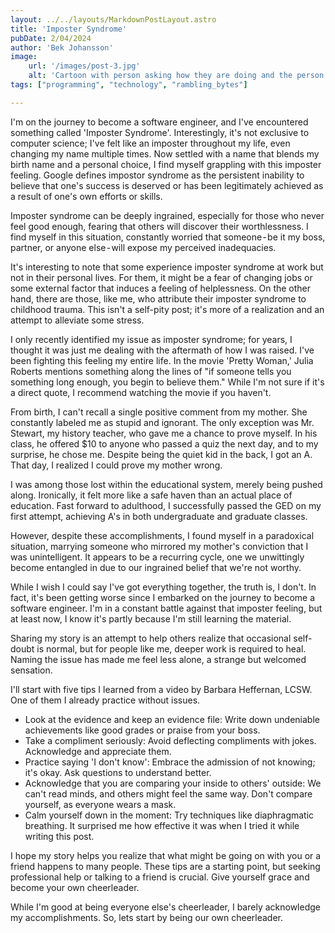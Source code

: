 ```yaml
---
layout: ../../layouts/MarkdownPostLayout.astro
title: 'Imposter Syndrome'
pubDate: 2/04/2024
author: 'Bek Johansson'
image:
    url: '/images/post-3.jpg'
    alt: 'Cartoon with person asking how they are doing and the person responds I am fine but they have bubbles of self-doubting comments'
tags: ["programming", "technology", "rambling_bytes"]

---
```

<div class='prose'>
<p>
    I'm on the journey to become a software engineer, and I've encountered something called 'Imposter Syndrome'. Interestingly, it's not exclusive to computer science; I've felt like an imposter throughout my life, even changing my name multiple times. Now settled with a name that blends my birth name and a personal choice, I find myself grappling with this imposter feeling. Google defines impostor syndrome as the persistent inability to believe that one's success is deserved or has been legitimately achieved as a result of one's own efforts or skills.
</p>
<p>
    Imposter syndrome can be deeply ingrained, especially for those who never feel good enough, fearing that others will discover their worthlessness. I find myself in this situation, constantly worried that someone - be it my boss, partner, or anyone else - will expose my perceived inadequacies.
</p>
<p>
    It's interesting to note that some experience imposter syndrome at work but not in their personal lives. For them, it might be a fear of changing jobs or some external factor that induces a feeling of helplessness. On the other hand, there are those, like me, who attribute their imposter syndrome to childhood trauma. This isn't a self-pity post; it's more of a realization and an attempt to alleviate some stress.
</p>
<p>
    I only recently identified my issue as imposter syndrome; for years, I thought it was just me dealing with the aftermath of how I was raised. I've been fighting this feeling my entire life. In the movie 'Pretty Woman,' Julia Roberts mentions something along the lines of "if someone tells you something long enough, you begin to believe them." While I'm not sure if it's a direct quote, I recommend watching the movie if you haven't.
</p>
<p>
    From birth, I can't recall a single positive comment from my mother. She constantly labeled me as stupid and ignorant. The only exception was Mr. Stewart, my history teacher, who gave me a chance to prove myself. In his class, he offered $10 to anyone who passed a quiz the next day, and to my surprise, he chose me. Despite being the quiet kid in the back, I got an A. That day, I realized I could prove my mother wrong.
</p>
<p>
    I was among those lost within the educational system, merely being pushed along. Ironically, it felt more like a safe haven than an actual place of education. Fast forward to adulthood, I successfully passed the GED on my first attempt, achieving A's in both undergraduate and graduate classes.
</p>
<p>
    However, despite these accomplishments, I found myself in a paradoxical situation, marrying someone who mirrored my mother's conviction that I was unintelligent. It appears to be a recurring cycle, one we unwittingly become entangled in due to our ingrained belief that we're not worthy.
</p>
<p>
    While I wish I could say I've got everything together, the truth is, I don't. In fact, it's been getting worse since I embarked on the journey to become a software engineer. I'm in a constant battle against that imposter feeling, but at least now, I know it's partly because I'm still learning the material.
</p>
<p>
    Sharing my story is an attempt to help others realize that occasional self-doubt is normal, but for people like me, deeper work is required to heal. Naming the issue has made me feel less alone, a strange but welcomed sensation.
</p>
<p>
    I'll start with five tips I learned from a video by Barbara Heffernan, LCSW. One of them I already practice without issues.
</p>
<p>
    <ul>
        <li>Look at the evidence and keep an evidence file: Write down undeniable achievements like good grades or praise from your boss.</li>
        <li>Take a compliment seriously: Avoid deflecting compliments with jokes. Acknowledge and appreciate them.</li>
        <li>Practice saying 'I don't know': Embrace the admission of not knowing; it's okay. Ask questions to understand better.</li>
        <li> Acknowledge that you are comparing your inside to others' outside: We can't read minds, and others might feel the same way. Don't compare yourself, as everyone wears a mask.</li>
        <li>Calm yourself down in the moment: Try techniques like diaphragmatic breathing. It surprised me how effective it was when I tried it while writing this post.</li>
    </ul>
</p>
<p>
    I hope my story helps you realize that what might be going on with you or a friend happens to many people. These tips are a starting point, but seeking professional help or talking to a friend is crucial. Give yourself grace and become your own cheerleader.
</p>
<p>
    While I'm good at being everyone else's cheerleader, I barely acknowledge my accomplishments. So, lets start by being our own cheerleader.
</p>
</div>